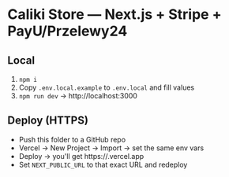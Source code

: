 # Caliki Store — Next.js + Stripe + PayU/Przelewy24

## Local
1. `npm i`
2. Copy `.env.local.example` to `.env.local` and fill values
3. `npm run dev` → http://localhost:3000

## Deploy (HTTPS)
- Push this folder to a GitHub repo
- Vercel → New Project → Import → set the same env vars
- Deploy → you'll get https://<project>.vercel.app
- Set `NEXT_PUBLIC_URL` to that exact URL and redeploy
